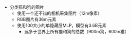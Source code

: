 * 分类猫和狗的图片
  * 使用一个还不错的相机采集图片（12m像素）
  * RGB图片有36m元素
  * 使用100大小的单隐藏层MLP，模型有3.6B元素
    * 远多于世界上所有猫和狗的总数（900m狗，600m猫）

